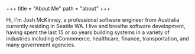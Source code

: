 +++
title = "About Me"
path = "about"
+++

Hi, I'm Josh McKinney, a professional software engineer from Australia currently
residing in Seattle WA. I live and breathe software development, having spent
the last 15 or so years building systems in a variety of industries including
eCommmerce, healthcare, finance, transportation, and many government
agencies.
